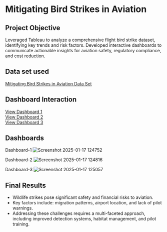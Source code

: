 # Mitigating Bird Strikes in Aviation
## Project Objective
Leveraged Tableau to analyze a comprehensive flight bird strike dataset, identifying key trends and risk factors.
Developed interactive dashboards to communicate actionable insights for aviation safety, regulatory compliance, and cost
reduction.
## Data set used
<a href="https://github.com/Aravind4848/Tableau/blob/main/DS1_C7_S4_Project_BirdStrike_Data.xlsx"> Mitigating Bird Strikes in Aviation Data Set</a>

## Dashboard Interaction <br>
<a href="https://github.com/Aravind4848/Tableau/blob/main/Screenshot%202025-01-17%20124752.png"> View Dashboard 1 </a><br>
<a href="https://github.com/Aravind4848/Tableau/blob/main/Screenshot%202025-01-17%20124816.png"> View Dashboard 2 </a><br>
<a href="https://github.com/Aravind4848/Tableau/blob/main/Screenshot%202025-01-17%20125057.png"> View Dashboard 3 </a><br>

## Dashboards
Dashboard-1
![Screenshot 2025-01-17 124752](https://github.com/user-attachments/assets/344a1499-fb5b-4713-a214-e6c281da1460)

Dashboard-2
![Screenshot 2025-01-17 124816](https://github.com/user-attachments/assets/6cb518b5-8e95-40af-bae2-b37a20230339)

Dashboard-3
![Screenshot 2025-01-17 125057](https://github.com/user-attachments/assets/b5d7a717-3430-4257-9c04-6b7751b7bcd6)

## Final Results
- Wildlife strikes pose significant safety and financial risks to aviation.   
- Key factors include: migration patterns, airport location, and lack of pilot warnings.
- Addressing these challenges requires a multi-faceted approach, including improved detection systems, habitat management, and pilot training.


